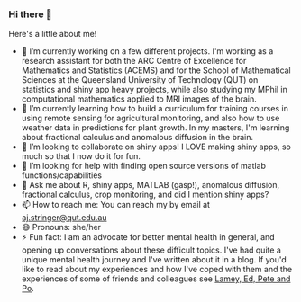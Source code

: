### Hi there 👋

<!--**AmyStringer/AmyStringer** is a ✨ _special_ ✨ repository because its `README.md` (this file) appears on your GitHub profile. -->

Here's a little about me! 

- 🔭 I’m currently working on a few different projects. I'm working as a research assistant for both the ARC Centre of Excellence for Mathematics and Statistics (ACEMS) and for the School of Mathematical Sciences at the Queensland University of Technology (QUT) on statistics and shiny app heavy projects, while also studying my MPhil in computational mathematics applied to MRI images of the brain. 
- 🌱 I’m currently learning how to build a curriculum for training courses in using remote sensing for agricultural monitoring, and also how to use weather data in predictions for plant growth. In my masters, I'm learning about fractional calculus and anomalous diffusion in the brain. 
- 👯 I’m looking to collaborate on shiny apps! I LOVE making shiny apps, so much so that I now do it for fun.
- 🤔 I’m looking for help with finding open source versions of matlab functions/capabilities 
- 💬 Ask me about R, shiny apps, MATLAB (gasp!), anomalous diffusion, fractional calculus, crop monitoring, and did I mention shiny apps? 
- 📫 How to reach me: You can reach my by email at aj.stringer@qut.edu.au
- 😄 Pronouns: she/her
- ⚡ Fun fact: I am an advocate for better mental health in general, and opening up conversations about these difficult topics. I've had quite a unique mental health journey and I've written about it in a blog. If you'd like to read about my experiences and how I've coped with them and the experiences of some of friends and colleagues see [Lamey, Ed, Pete and Po](thelameystringer.com). 
